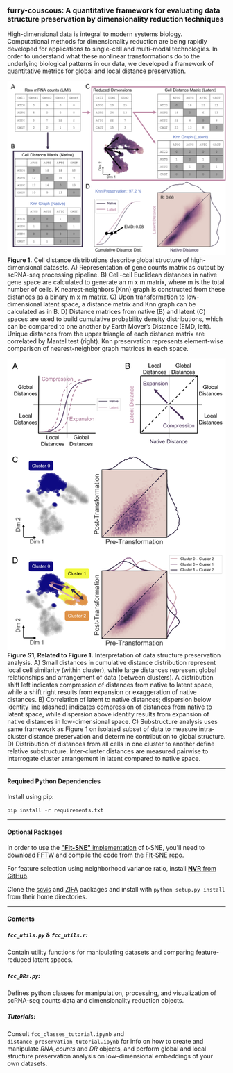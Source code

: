 ### furry-couscous: A quantitative framework for evaluating data structure preservation by dimensionality reduction techniques
High-dimensional data is integral to modern systems biology. Computational methods for dimensionality reduction are being rapidly developed for applications to single-cell and multi-modal technologies. In order to understand what these nonlinear transformations do to the underlying biological patterns in our data, we developed a framework of quantitative metrics for global and local distance preservation.  

![alt text](dev/outputs/Figure1.png)
**Figure 1.** Cell distance distributions describe global structure of high-dimensional datasets. A) Representation of gene counts matrix as output by scRNA-seq processing pipeline. B) Cell-cell Euclidean distances in native gene space are calculated to generate an m x m matrix, where m is the total number of cells. K nearest-neighbors (Knn) graph is constructed from these distances as a binary m x m matrix. C) Upon transformation to low-dimensional latent space, a distance matrix and Knn graph can be calculated as in B. D) Distance matrices from native (B) and latent (C) spaces are used to build cumulative probability density distributions, which can be compared to one another by Earth Mover’s Distance (EMD, left). Unique distances from the upper triangle of each distance matrix are correlated by Mantel test (right). Knn preservation represents element-wise comparison of nearest-neighbor graph matrices in each space.  

![alt text](dev/outputs/FigureS1.png)
**Figure S1, Related to Figure 1.** Interpretation of data structure preservation analysis. A) Small distances in cumulative distance distribution represent local cell similarity (within cluster), while large distances represent global relationships and arrangement of data (between clusters). A distribution shift left indicates compression of distances from native to latent space, while a shift right results from expansion or exaggeration of native distances. B) Correlation of latent to native distances; dispersion below identity line (dashed) indicates compression of distances from native to latent space, while dispersion above identity results from expansion of native distances in low-dimensional space. C) Substructure analysis uses same framework as Figure 1 on isolated subset of data to measure intra-cluster distance preservation and determine contribution to global structure. D) Distribution of distances from all cells in one cluster to another define relative substructure. Inter-cluster distances are measured pairwise to interrogate cluster arrangement in latent compared to native space.  

---
#### Required Python Dependencies
Install using pip:  
```
pip install -r requirements.txt
```

---
#### Optional Packages
In order to use the [__"FIt-SNE"__ implementation](https://arxiv.org/abs/1712.09005) of t-SNE, you'll need to download [FFTW](http://www.fftw.org/) and compile the code from the [FIt-SNE repo](https://github.com/KlugerLab/FIt-SNE).  

For feature selection using neighborhood variance ratio, install [__NVR__ from GitHub](https://github.com/KenLauLab/NVR).  

Clone the [scvis](https://github.com/shahcompbio/scvis) and [ZIFA](https://github.com/epierson9/ZIFA) packages and install with `python setup.py install` from their home directories.  

---
#### Contents
##### `fcc_utils.py` & `fcc_utils.r`:
Contain utility functions for manipulating datasets and comparing feature-reduced latent spaces.  

##### `fcc_DRs.py`:
Defines python classes for manipulation, processing, and visualization of scRNA-seq counts data and dimensionality reduction objects.  

##### Tutorials:
Consult `fcc_classes_tutorial.ipynb` and `distance_preservation_tutorial.ipynb` for info on how to create and manipulate _RNA_counts_ and _DR_ objects, and perform global and local structure preservation analysis on low-dimensional embeddings of your own datasets.  
